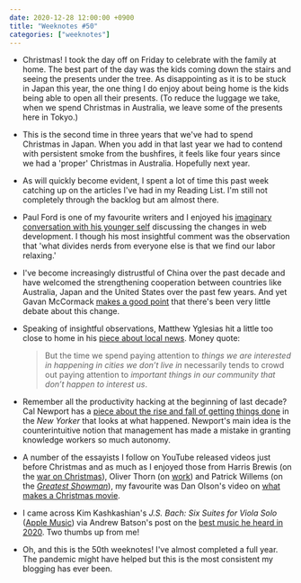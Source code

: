 ```yaml
---
date: 2020-12-28 12:00:00 +0900
title: "Weeknotes #50"
categories: ["weeknotes"]
---
```


- Christmas! I took the day off on Friday to celebrate with the family at home. The best part of the day was the kids coming down the stairs and seeing the presents under the tree. As disappointing as it is to be stuck in Japan this year, the one thing I do enjoy about being home is the kids being able to open all their presents. (To reduce the luggage we take, when we spend Christmas in Australia, we leave some of the presents here in Tokyo.)

- This is the second time in three years that we've had to spend Christmas in Japan. When you add in that last year we had to contend with persistent smoke from the bushfires, it feels like four years since we had a 'proper' Christmas in Australia. Hopefully next year.

- As will quickly become evident, I spent a lot of time this past week catching up on the articles I've had in my Reading List. I'm still not completely through the backlog but am almost there.

- Paul Ford is one of my favourite writers and I enjoyed his [imaginary conversation with his younger self](https://medium.com/swlh/web-conversation-from-the-other-side-5f3881bfaad8) discussing the changes in web development. I though his most insightful comment was the observation that 'what divides nerds from everyone else is that we find our labor relaxing.'

- I've become increasingly distrustful of China over the past decade and have welcomed the strengthening cooperation between countries like Australia, Japan and the United States over the past few years. And yet Gavan McCormack [makes a good point](https://apjjf.org/2020/22/McCormack.html) that there's been very little debate about this change.

- Speaking of insightful observations, Matthew Yglesias hit a little too close to home in his [piece about local news](https://www.slowboring.com/p/local-news). Money quote:

  > But the time we spend paying attention to _things we are interested in happening in cities we don’t live in_ necessarily tends to crowd out paying attention to _important things in our community that don’t happen to interest us_.

- Remember all the productivity hacking at the beginning of last decade? Cal Newport has a [piece about the rise and fall of getting things done](https://www.newyorker.com/tech/annals-of-technology/the-rise-and-fall-of-getting-things-done) in the _New Yorker_ that looks at what happened. Newport's main idea is the counterintuitive notion that management has made a mistake in granting knowledge workers so much autonomy.

- A number of the essayists I follow on YouTube released videos just before Christmas and as much as I enjoyed those from Harris Brewis (on the [war on Christmas](https://youtu.be/jbZo4x0NbbI)), Oliver Thorn (on [work](https://youtu.be/c_X-812q_Jc)) and Patrick Willems (on the [_Greatest Showman_](https://youtu.be/Ta4OlRzItbM)), my favourite was Dan Olson's video on [what makes a Christmas movie](https://youtu.be/uU5ZlOAvzAo).

- I came across Kim Kashkashian's _J.S. Bach: Six Suites for Viola Solo_ ([Apple Music](https://music.apple.com/us/album/j-s-bach-six-suites-for-viola-solo/1413346730)) via Andrew Batson's post on the [best music he heard in 2020](https://andrewbatson.com/2020/12/17/the-best-music-i-heard-in-2020/). Two thumbs up from me!

- Oh, and this is the 50th weeknotes! I've almost completed a full year. The pandemic might have helped but this is the most consistent my blogging has ever been.

